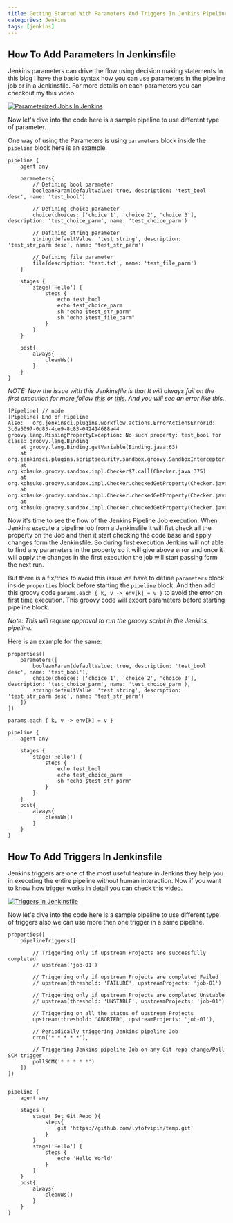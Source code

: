 ```yaml
---
title: Getting Started With Parameters And Triggers In Jenkins Pipeline Job
categories: Jenkins
tags: [jenkins]
---
```



## How To Add Parameters In Jenkinsfile

Jenkins parameters can drive the flow using decision making statements In this blog I have the basic syntax how you can use parameters in the pipeline job or in a Jenkinsfile.
For more details on each parameters you can checkout my this video.

[![Parameterized Jobs In Jenkins](https://img.youtube.com/vi/Tm1-0dffX_A/hqdefault.jpg)](https://www.youtube.com/embed/Tm1-0dffX_A)

Now let's dive into the code here is a sample pipeline to use different type of parameter.

One way of using the Parameters is using `parameters` block inside the `pipeline` block here is an example.

```
pipeline {
    agent any
 
    parameters{
        // Defining bool parameter
        booleanParam(defaultValue: true, description: 'test_bool desc', name: 'test_bool')

        // Defining choice parameter
        choice(choices: ['choice 1', 'choice 2', 'choice 3'], description: 'test_choice_parm', name: 'test_choice_parm')

        // Defining string parameter
        string(defaultValue: 'test string', description: 'test_str_parm desc', name: 'test_str_parm')

        // Defining file parameter
        file(description: 'test.txt', name: 'test_file_parm')
    }

    stages {
        stage('Hello') {
            steps {
                echo test_bool
                echo test_choice_parm
                sh "echo $test_str_parm"
                sh "echo $test_file_parm"
            }
        }
    }

    post{
        always{
            cleanWs()
        }
    }
}
```

*NOTE: Now the issue with this Jenkinsfile is that It will always fail on the first execution for more follow [this](https://issues.jenkins.io/browse/JENKINS-40574) or [this](https://issues.jenkins.io/browse/JENKINS-41929). And you will see an error like this.*

```
[Pipeline] // node
[Pipeline] End of Pipeline
Also:   org.jenkinsci.plugins.workflow.actions.ErrorAction$ErrorId: 3c6a5097-0d83-4ce9-8c83-042414688a44
groovy.lang.MissingPropertyException: No such property: test_bool for class: groovy.lang.Binding
	at groovy.lang.Binding.getVariable(Binding.java:63)
	at org.jenkinsci.plugins.scriptsecurity.sandbox.groovy.SandboxInterceptor.onGetProperty(SandboxInterceptor.java:285)
	at org.kohsuke.groovy.sandbox.impl.Checker$7.call(Checker.java:375)
	at org.kohsuke.groovy.sandbox.impl.Checker.checkedGetProperty(Checker.java:379)
	at org.kohsuke.groovy.sandbox.impl.Checker.checkedGetProperty(Checker.java:355)
	at org.kohsuke.groovy.sandbox.impl.Checker.checkedGetProperty(Checker.java:355)
```


Now it's time to see the flow of the Jenkins Pipeline Job execution.
When Jenkins execute a pipeline job from a Jenkinsfile it will fist check all the property on the Job and then it start checking the code base and apply changes form the Jenkinsfile.
So during first execution Jenkins will not able to find any parameters in the property so it will give above error and once it will apply the changes in the first execution the job will start passing form the next run.


But there is a fix/trick to avoid this issue we have to define `parameters` block inside `properties` block before starting the `pipeline` block. And then add this groovy code `params.each { k, v -> env[k] = v }` to avoid the error on first time execution. This groovy code will export parameters before starting pipeline block.

*Note: This will require approval to run the groovy script in the Jenkins pipeline.*


Here is an example for the same:
```
properties([
    parameters([
        booleanParam(defaultValue: true, description: 'test_bool desc', name: 'test_bool'),
        choice(choices: ['choice 1', 'choice 2', 'choice 3'], description: 'test_choice_parm', name: 'test_choice_parm'),
        string(defaultValue: 'test string', description: 'test_str_parm desc', name: 'test_str_parm')
    ])
])

params.each { k, v -> env[k] = v }

pipeline {
    agent any

    stages {
        stage('Hello') {
            steps {
                echo test_bool
                echo test_choice_parm
                sh "echo $test_str_parm"
            }
        }
    }
    post{
        always{
            cleanWs()
        }
    }
}
```


## How To Add Triggers In Jenkinsfile

Jenkins triggers are one of the most useful feature in Jenkins they help you in executing the entire pipeline without human interaction.
Now if you want to know how trigger works in detail you can check this video.

[![Triggers In Jenkinsfile](https://img.youtube.com/vi/fbObtG34jJQ/hqdefault.jpg)](https://www.youtube.com/embed/fbObtG34jJQ)

Now let's dive into the code here is a sample pipeline to use different type of triggers also we can use more then one trigger in a same pipeline.


```
properties([
    pipelineTriggers([

        // Triggering only if upstream Projects are successfully completed
        // upstream('job-01')

        // Triggering only if upstream Projects are completed Failed
        // upstream(threshold: 'FAILURE', upstreamProjects: 'job-01')

        // Triggering only if upstream Projects are completed Unstable
        // upstream(threshold: 'UNSTABLE', upstreamProjects: 'job-01')

        // Triggering on all the status of upstream Projects
        upstream(threshold: 'ABORTED', upstreamProjects: 'job-01'),

        // Periodically triggering Jenkins pipeline Job
        cron('* * * * *'),

        // Triggering Jenkins pipeline Job on any Git repo change/Poll SCM trigger
        pollSCM('* * * * *')
    ])
])


pipeline {
    agent any

    stages {
        stage('Set Git Repo'){
            steps{
                git 'https://github.com/lyfofvipin/temp.git'
            }
        }
        stage('Hello') {
            steps {
                echo 'Hello World'
            }
        }
    }
    post{
        always{
            cleanWs()
        }
    }
}
```


